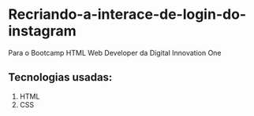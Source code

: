# Recriando-a-interace-de-login-do-instagram

<p>Para o Bootcamp HTML Web Developer da Digital Innovation One</p>

<h2>Tecnologias usadas:</h2>
  <ol>
    <li>HTML</li>
    <li>CSS</li>
  </ol>
